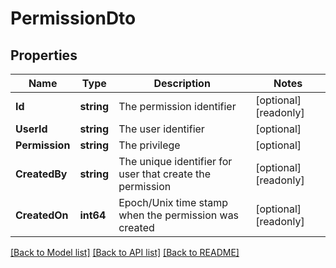 # PermissionDto

## Properties

Name | Type | Description | Notes
------------ | ------------- | ------------- | -------------
**Id** | **string** | The permission identifier | [optional] [readonly] 
**UserId** | **string** | The user identifier | [optional] 
**Permission** | **string** | The privilege | [optional] 
**CreatedBy** | **string** | The unique identifier for user that create the permission | [optional] [readonly] 
**CreatedOn** | **int64** | Epoch/Unix time stamp when the permission was created | [optional] [readonly] 

[[Back to Model list]](../README.md#documentation-for-models) [[Back to API list]](../README.md#documentation-for-api-endpoints) [[Back to README]](../README.md)


